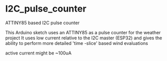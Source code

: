 # I2C_pulse_counter
ATTINY85 based I2C pulse counter

This Arduino sketch uses an ATTINY85 as a pulse counter for the weather project
It uses low current relative to the I2C master (ESP32) and gives the ability
to perform more detailed 'time -slice' based wind evaluations

active current might be ~100uA
